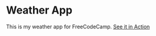 # Weather App
This is my weather app for FreeCodeCamp. [See it in Action](http://kaloncpu57.comyr.com/fcc-projects/weather-app)
